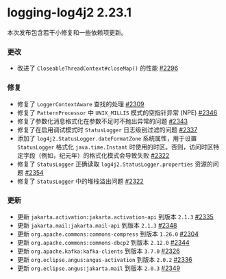 # logging-log4j2 2.23.1

本次发布包含若干小修复和一些依赖项更新。

### 更改

- 改进了 `CloseableThreadContext#closeMap()` 的性能 [#2296](https://github.com/apache/logging-log4j2/pull/2296)

### 修复

- 修复了 `LoggerContextAware` 查找的处理 [#2309](https://github.com/apache/logging-log4j2/issues/2309)
- 修复了 `PatternProcessor` 中 `UNIX_MILLIS` 模式的空指针异常 (NPE) [#2346](https://github.com/apache/logging-log4j2/issues/2346)
- 修复了参数化消息格式化在参数不足时不抛出异常的问题 [#2343](https://github.com/apache/logging-log4j2/pull/2343)
- 修复了在启用调试模式时 `StatusLogger` 日志级别过滤的问题 [#2337](https://github.com/apache/logging-log4j2/issues/2337)
- 添加了 `log4j2.StatusLogger.dateFormatZone` 系统属性，用于设置 `StatusLogger` 格式化 `java.time.Instant` 时使用的时区。否则，访问时区特定字段（例如，纪元年）的格式化模式会导致失败 [#2322](https://github.com/apache/logging-log4j2/pull/2322)
- 修复了 `StatusLogger` 正确读取 `log4j2.StatusLogger.properties` 资源的问题 [#2354](https://github.com/apache/logging-log4j2/pull/2354)
- 修复了 `StatusLogger` 中的堆栈溢出问题 [#2322](https://github.com/apache/logging-log4j2/pull/2322)

### 更新

- 更新 `jakarta.activation:jakarta.activation-api` 到版本 `2.1.3` [#2335](https://github.com/apache/logging-log4j2/pull/2335)
- 更新 `jakarta.mail:jakarta.mail-api` 到版本 `2.1.3` [#2348](https://github.com/apache/logging-log4j2/pull/2348)
- 更新 `org.apache.commons:commons-compress` 到版本 `1.26.0` [#2304](https://github.com/apache/logging-log4j2/pull/2304)
- 更新 `org.apache.commons:commons-dbcp2` 到版本 `2.12.0` [#2344](https://github.com/apache/logging-log4j2/pull/2344)
- 更新 `org.apache.kafka:kafka-clients` 到版本 `3.7.0` [#2326](https://github.com/apache/logging-log4j2/pull/2326)
- 更新 `org.eclipse.angus:angus-activation` 到版本 `2.0.2` [#2336](https://github.com/apache/logging-log4j2/pull/2336)
- 更新 `org.eclipse.angus:jakarta.mail` 到版本 `2.0.3` [#2349](https://github.com/apache/logging-log4j2/pull/2349)
```